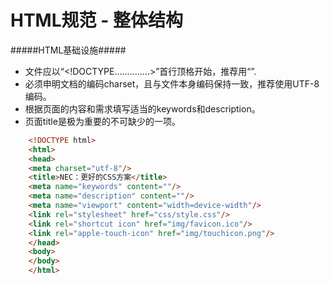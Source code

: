 HTML规范 - 整体结构
==============
#####HTML基础设施#####
*	文件应以“<!DOCTYPE..............>”首行顶格开始，推荐用“<!DOCTYPE html>”.
*	必须申明文档的编码charset，且与文件本身编码保持一致，推荐使用UTF-8编码<meta charset="utf-8">。
*	根据页面的内容和需求填写适当的keywords和description。
*	页面title是极为重要的不可缺少的一项。

>
```html
	<!DOCTYPE html>
	<html>
	<head>
	<meta charset="utf-8"/>
	<title>NEC：更好的CSS方案</title>
	<meta name="keywords" content=""/>
	<meta name="description" content=""/>
	<meta name="viewport" content="width=device-width"/>
	<link rel="stylesheet" href="css/style.css"/>
	<link rel="shortcut icon" href="img/favicon.ico"/>
	<link rel="apple-touch-icon" href="img/touchicon.png"/>
	</head>
	<body>
	</body>
	</html>
```